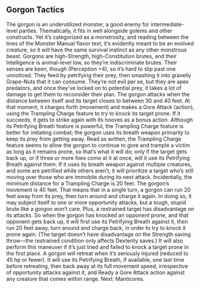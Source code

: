 ## Gorgon Tactics

The gorgon is an underutilized monster, a good enemy for intermediate-level parties. Thematically, it fits in well alongside golems and other constructs. Yet it’s categorized as a monstrosity, and reading between the lines of the Monster Manual flavor text, it’s evidently meant to be an evolved creature, so it will have the same survival instinct as any other monstrous beast.
Gorgons are high-Strength, high-Constitution brutes, and their Intelligence is animal-level low, so they’re indiscriminate brutes. Their senses are keen, though (Perception +4), so it’s hard to slip past one unnoticed. They feed by petrifying their prey, then smashing it into gravelly Grape-Nuts that it can consume. They’re not evil per se, but they are apex predators, and once they’ve locked on to potential prey, it takes a lot of damage to get them to reconsider their plan.
The gorgon attacks when the distance between itself and its target closes to between 30 and 40 feet. At that moment, it charges forth (movement) and makes a Gore Attack (action), using the Trampling Charge feature to try to knock its target prone. If it succeeds, it gets to strike again with its hooves as a bonus action.
Although its Petrifying Breath feature is powerful, the Trampling Charge feature is better for initiating combat; the gorgon uses its breath weapon primarily to keep its prey from getting away. Read as written, the Trampling Charge feature seems to allow the gorgon to continue to gore and trample a victim as long as it remains prone, so that’s what it will do; only if the target gets back up, or if three or more foes come at it at once, will it use its Petrifying Breath against them. If it uses its breath weapon against multiple creatures, and some are petrified while others aren’t, it will prioritize a target who’s still moving over those who are immobile during its next attack.
Incidentally, the minimum distance for a Trampling Charge is 20 feet. The gorgon’s movement is 40 feet. That means that in a single turn, a gorgon can run 20 feet away from its prey, then turn around and charge it again. In doing so, it may subject itself to one or more opportunity attacks, but a tough, stupid brute like a gorgon won’t care. Plus, a restrained target has disadvantage on its attacks. So when the gorgon has knocked an opponent prone, and that opponent gets back up, it will first use its Petrifying Breath against it, then run 20 feet away, turn around and charge back, in order to try to knock it prone again. (The target doesn’t have disadvantage on the Strength saving throw—the restrained condition only affects Dexterity saves.) It will also perform this maneuver if it’s just tried and failed to knock a target prone in the first place.
A gorgon will retreat when it’s seriously injured (reduced to 45 hp or fewer). It will use its Petrifying Breath, if available, one last time before retreating, then back away at its full movement speed, irrespective of opportunity attacks against it, and Ready a Gore Attack action against any creature that comes within range.
Next: Manticores.
